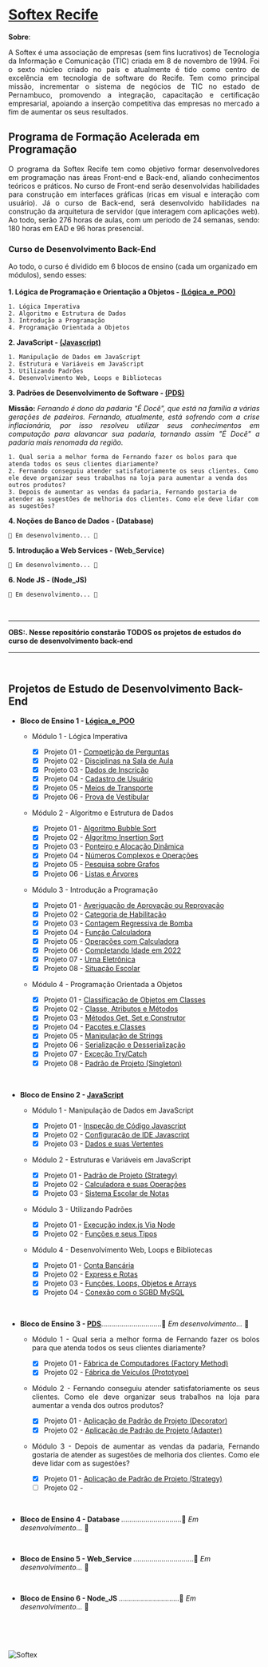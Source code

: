 # [Softex Recife](http://www.softexrecife.org.br/)

**Sobre**:
<br/>
<p align = "Justify">A Softex é uma associação de empresas (sem fins lucrativos) de Tecnologia da Informação e Comunicação (TIC) criada em 8 de novembro de 1994. Foi o sexto núcleo criado no país e atualmente é tido como centro de excelência em tecnologia de software do Recife. Tem como principal missão, incrementar o sistema de negócios de TIC no estado de Pernambuco, promovendo a integração, capacitação e certificação empresarial, apoiando a inserção competitiva das empresas no mercado a fim de aumentar os seus resultados.</p>

## Programa de Formação Acelerada em Programação
<p align = "Justify">O programa da Softex Recife tem como objetivo formar desenvolvedores em programação nas áreas Front-end e Back-end, aliando conhecimentos teóricos e práticos. No curso de Front-end serão desenvolvidas habilidades para construção em interfaces gráficas (ricas em visual e interação com usuário). Já o curso de Back-end, será desenvolvido habilidades na construção da arquitetura de servidor (que interagem com aplicações web). Ao todo, serão 276 horas de aulas, com um período de 24 semanas, sendo: 180 horas em EAD e 96 horas presencial.</p>

### Curso de Desenvolvimento Back-End

Ao todo, o curso é dividido em 6 blocos de ensino (cada um organizado em módulos), sendo esses:
<br/>
<br/>
**1. Lógica de Programação e Orientação a Objetos - [(Lógica_e_POO)](https://github.com/0liveiraVictor/Softex/tree/main/L%C3%B3gica_e_POO)**

	1. Lógica Imperativa
	2. Algoritmo e Estrutura de Dados
	3. Introdução a Programação		
	4. Programação Orientada a Objetos
	
**2. JavaScript - [(Javascript)](https://github.com/0liveiraVictor/Softex/tree/main/JavaScript)**

	1. Manipulação de Dados em JavaScript
	2. Estrutura e Variáveis em JavaScript
	3. Utilizando Padrões
	4. Desenvolvimento Web, Loops e Bibliotecas
	
**3. Padrões de Desenvolvimento de Software - [(PDS)](https://github.com/0liveiraVictor/Softex/tree/main/PDS)**
<br/><p align = "Justify">**Missão:** *Fernando é dono da padaria "É Docê", que está na família a várias gerações de padeiros. Fernando, atualmente, está sofrendo com a crise inflacionária, por isso resolveu utilizar seus conhecimentos em computação para alavancar sua padaria, tornando assim "É Docê" a padaria mais renomada da região.*</p>

	1. Qual seria a melhor forma de Fernando fazer os bolos para que atenda todos os seus clientes diariamente?
	2. Fernando conseguiu atender satisfatoriamente os seus clientes. Como ele deve organizar seus trabalhos na loja para aumentar a venda dos outros produtos?
	3. Depois de aumentar as vendas da padaria, Fernando gostaria de atender as sugestões de melhoria dos clientes. Como ele deve lidar com as sugestões?
	
**4. Noções de Banco de Dados - (Database)**

	🚧 Em desenvolvimento... 🚧
	
**5. Introdução a Web Services - (Web_Service)**

	🚧 Em desenvolvimento... 🚧
	
**6. Node JS - (Node_JS)**

	🚧 Em desenvolvimento... 🚧

<br/>

***

**OBS:. Nesse repositório constarão TODOS os projetos de estudos do curso de desenvolvimento back-end**
	
***
<br/>

## Projetos de Estudo de Desenvolvimento Back-End
* **Bloco de Ensino 1 - [Lógica_e_POO](https://github.com/0liveiraVictor/Softex/tree/main/L%C3%B3gica_e_POO)**

	* Módulo 1 - Lógica Imperativa
	
		- [x] Projeto 01 - [Competição de Perguntas](https://github.com/0liveiraVictor/Softex/blob/main/L%C3%B3gica_e_POO/M%C3%B3dulo_01---Projeto_01)
		- [x] Projeto 02 - [Disciplinas na Sala de Aula](https://github.com/0liveiraVictor/Softex/blob/main/L%C3%B3gica_e_POO/M%C3%B3dulo_01---Projeto_02) 
		- [x] Projeto 03 - [Dados de Inscrição](https://github.com/0liveiraVictor/Softex/blob/main/L%C3%B3gica_e_POO/M%C3%B3dulo_01---Projeto_03)
		- [x] Projeto 04 - [Cadastro de Usuário](https://github.com/0liveiraVictor/Softex/blob/main/L%C3%B3gica_e_POO/M%C3%B3dulo_01---Projeto_04)
		- [x] Projeto 05 - [Meios de Transporte](https://github.com/0liveiraVictor/Softex/blob/main/L%C3%B3gica_e_POO/M%C3%B3dulo_01---Projeto_05)
		- [X] Projeto 06 - [Prova de Vestibular](https://github.com/0liveiraVictor/Softex/blob/main/L%C3%B3gica_e_POO/M%C3%B3dulo_01---Projeto_06)
		
	* Módulo 2 - Algoritmo e Estrutura de Dados
	
		- [x] Projeto 01 - [Algoritmo Bubble Sort](https://github.com/0liveiraVictor/Softex/blob/main/L%C3%B3gica_e_POO/M%C3%B3dulo_02---Projeto_01)
		- [x] Projeto 02 - [Algoritmo Insertion Sort](https://github.com/0liveiraVictor/Softex/blob/main/L%C3%B3gica_e_POO/M%C3%B3dulo_02---Projeto_02)
		- [x] Projeto 03 - [Ponteiro e Alocação Dinâmica](https://github.com/0liveiraVictor/Softex/blob/main/L%C3%B3gica_e_POO/M%C3%B3dulo_02---Projeto_03)
		- [x] Projeto 04 - [Números Complexos e Operações](https://github.com/0liveiraVictor/Softex/blob/main/L%C3%B3gica_e_POO/M%C3%B3dulo_02---Projeto_04)
		- [x] Projeto 05 - [Pesquisa sobre Grafos](https://github.com/0liveiraVictor/Softex/blob/main/L%C3%B3gica_e_POO/M%C3%B3dulo_02---Projeto_05)
		- [x] Projeto 06 - [Listas e Árvores](https://github.com/0liveiraVictor/Softex/blob/main/L%C3%B3gica_e_POO/M%C3%B3dulo_02---Projeto_06)
		
	* Módulo 3 - Introdução a Programação
	
		- [x] Projeto 01 - [Averiguação de Aprovação ou Reprovação](https://github.com/0liveiraVictor/Softex/blob/main/L%C3%B3gica_e_POO/M%C3%B3dulo_03---Projeto_01)
		- [x] Projeto 02 - [Categoria de Habilitação](https://github.com/0liveiraVictor/Softex/blob/main/L%C3%B3gica_e_POO/M%C3%B3dulo_03---Projeto_02)
		- [x] Projeto 03 - [Contagem Regressiva de Bomba](https://github.com/0liveiraVictor/Softex/blob/main/L%C3%B3gica_e_POO/M%C3%B3dulo_03---Projeto_03)
		- [x] Projeto 04 - [Função Calculadora](https://github.com/0liveiraVictor/Softex/blob/main/L%C3%B3gica_e_POO/M%C3%B3dulo_03---Projeto_04)
		- [x] Projeto 05 - [Operações com Calculadora](https://github.com/0liveiraVictor/Softex/blob/main/L%C3%B3gica_e_POO/M%C3%B3dulo_03---Projeto_05)
		- [x] Projeto 06 - [Completando Idade em 2022](https://github.com/0liveiraVictor/Softex/blob/main/L%C3%B3gica_e_POO/M%C3%B3dulo_03---Projeto_06)
		- [x] Projeto 07 - [Urna Eletrônica](https://github.com/0liveiraVictor/Softex/blob/main/L%C3%B3gica_e_POO/M%C3%B3dulo_03---Projeto_07)
		- [x] Projeto 08 - [Situação Escolar](https://github.com/0liveiraVictor/Softex/blob/main/L%C3%B3gica_e_POO/M%C3%B3dulo_03---Projeto_08)
		
	* Módulo 4 - Programação Orientada a Objetos
	
		- [x] Projeto 01 - [Classificação de Objetos em Classes](https://github.com/0liveiraVictor/Softex/blob/main/L%C3%B3gica_e_POO/M%C3%B3dulo_04---Projeto_01)
		- [x] Projeto 02 - [Classe, Atributos e Métodos](https://github.com/0liveiraVictor/Softex/blob/main/L%C3%B3gica_e_POO/M%C3%B3dulo_04---Projeto_02)
		- [x] Projeto 03 - [Métodos Get, Set e Construtor](https://github.com/0liveiraVictor/Softex/blob/main/L%C3%B3gica_e_POO/M%C3%B3dulo_04---Projeto_03)
		- [x] Projeto 04 - [Pacotes e Classes](https://github.com/0liveiraVictor/Softex/blob/main/L%C3%B3gica_e_POO/M%C3%B3dulo_04---Projeto_04)
		- [x] Projeto 05 - [Manipulação de Strings](https://github.com/0liveiraVictor/Softex/blob/main/L%C3%B3gica_e_POO/M%C3%B3dulo_04---Projeto_05)
		- [x] Projeto 06 - [Serialização e Desserialização](https://github.com/0liveiraVictor/Softex/blob/main/L%C3%B3gica_e_POO/M%C3%B3dulo_04---Projeto_06)
		- [x] Projeto 07 - [Exceção Try/Catch](https://github.com/0liveiraVictor/Softex/blob/main/L%C3%B3gica_e_POO/M%C3%B3dulo_04---Projeto_07)
		- [x] Projeto 08 - [Padrão de Projeto (Singleton)](https://github.com/0liveiraVictor/Softex/blob/main/L%C3%B3gica_e_POO/M%C3%B3dulo_04---Projeto_08)
<br/>

* **Bloco de Ensino 2 - [JavaScript](https://github.com/0liveiraVictor/Softex/tree/main/JavaScript)**

	* Módulo 1 - Manipulação de Dados em JavaScript
	
		- [x] Projeto 01 - [Inspeção de Código Javascript](https://github.com/0liveiraVictor/Softex/blob/main/JavaScript/M%C3%B3dulo_01---Projeto_01)
		- [x] Projeto 02 - [Configuração de IDE Javascript](https://github.com/0liveiraVictor/Softex/blob/main/JavaScript/M%C3%B3dulo_01---Projeto_02) 
		- [x] Projeto 03 - [Dados e suas Vertentes](https://github.com/0liveiraVictor/Softex/blob/main/JavaScript/M%C3%B3dulo_01---Projeto_03)
		
	* Módulo 2 - Estruturas e Variáveis em JavaScript
	
		- [x] Projeto 01 - [Padrão de Projeto (Strategy)](https://github.com/0liveiraVictor/Softex/blob/main/JavaScript/M%C3%B3dulo_02---Projeto_01)
		- [x] Projeto 02 - [Calculadora e suas Operações](https://github.com/0liveiraVictor/Softex/blob/main/JavaScript/M%C3%B3dulo_02---Projeto_02)
		- [x] Projeto 03 - [Sistema Escolar de Notas](https://github.com/0liveiraVictor/Softex/blob/main/JavaScript/M%C3%B3dulo_02---Projeto_03)
		
	* Módulo 3 - Utilizando Padrões
	
		- [x] Projeto 01 - [Execução index.js Via Node](https://github.com/0liveiraVictor/Softex/blob/main/JavaScript/M%C3%B3dulo_03---Projeto_01)
		- [x] Projeto 02 - [Funções e seus Tipos](https://github.com/0liveiraVictor/Softex/blob/main/JavaScript/M%C3%B3dulo_03---Projeto_02)
		
	* Módulo 4 - Desenvolvimento Web, Loops e Bibliotecas
	
		- [x] Projeto 01 - [Conta Bancária](https://github.com/0liveiraVictor/Softex/blob/main/JavaScript/M%C3%B3dulo_04---Projeto_01)
		- [x] Projeto 02 - [Express e Rotas](https://github.com/0liveiraVictor/Softex/blob/main/JavaScript/M%C3%B3dulo_04---Projeto_02)
		- [x] Projeto 03 - [Funções, Loops, Objetos e Arrays](https://github.com/0liveiraVictor/Softex/blob/main/JavaScript/M%C3%B3dulo_04---Projeto_03)
		- [x] Projeto 04 - [Conexão com o SGBD MySQL](https://github.com/0liveiraVictor/Softex/blob/main/JavaScript/M%C3%B3dulo_04---Projeto_04)
		
<br/>

* **Bloco de Ensino 3 - [PDS](https://github.com/0liveiraVictor/Softex/tree/main/PDS)**..............................🚧 *Em desenvolvimento...* 🚧

	* <p align = "Justify">Módulo 1 - Qual seria a melhor forma de Fernando fazer os bolos para que atenda todos os seus clientes diariamente?</p>
	
		- [x] Projeto 01 - [Fábrica de Computadores (Factory Method)](https://github.com/0liveiraVictor/Softex/blob/main/PDS/M%C3%B3dulo_01---Projeto_01)
		- [x] Projeto 02 - [Fábrica de Veículos (Prototype)](https://github.com/0liveiraVictor/Softex/blob/main/PDS/M%C3%B3dulo_01---Projeto_02) 
		
	* <p align = "Justify">Módulo 2 - Fernando conseguiu atender satisfatoriamente os seus clientes. Como ele deve organizar seus trabalhos na loja para aumentar a venda dos outros produtos?</p>
	
		- [x] Projeto 01 - [Aplicação de Padrão de Projeto (Decorator)](https://github.com/0liveiraVictor/Softex/blob/main/PDS/M%C3%B3dulo_02---Projeto_01)
		- [x] Projeto 02 - [Aplicação de Padrão de Projeto (Adapter)](https://github.com/0liveiraVictor/Softex/blob/main/PDS/M%C3%B3dulo_02---Projeto_02)
		
	* <p align = "Justify">Módulo 3 - Depois de aumentar as vendas da padaria, Fernando gostaria de atender as sugestões de melhoria dos clientes. Como ele deve lidar com as sugestões?</p>
	
		- [x] Projeto 01 - [Aplicação de Padrão de Projeto (Strategy)](https://github.com/0liveiraVictor/Softex/blob/main/PDS/M%C3%B3dulo_03---Projeto_01)
		- [ ] Projeto 02 - []()

<br/>

* **Bloco de Ensino 4 - Database []()**..............................🚧 *Em desenvolvimento...* 🚧

<br/>

* **Bloco de Ensino 5 - Web_Service []()**..............................🚧 *Em desenvolvimento...* 🚧

<br/>

* **Bloco de Ensino 6 - Node_JS []()**..............................🚧 *Em desenvolvimento...* 🚧

<br/>
<br/>
<br/>

![Softex](https://user-images.githubusercontent.com/106946476/178136181-818bbd6d-731b-4515-aad9-e89084899371.png)
